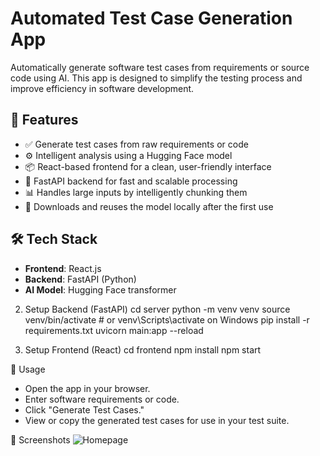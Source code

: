 # Automated Test Case Generation App

Automatically generate software test cases from requirements or source code using AI. This app is designed to simplify the testing process and improve efficiency in software development.

## 🚀 Features

- ✅ Generate test cases from raw requirements or code
- ⚙️ Intelligent analysis using a Hugging Face model
- 📦 React-based frontend for a clean, user-friendly interface
- 🚀 FastAPI backend for fast and scalable processing
- 📊 Handles large inputs by intelligently chunking them
- 💾 Downloads and reuses the model locally after the first use

## 🛠️ Tech Stack

- **Frontend**: React.js
- **Backend**: FastAPI (Python)
- **AI Model**: Hugging Face transformer

2. Setup Backend (FastAPI)
cd server
python -m venv venv
source venv/bin/activate  # or venv\Scripts\activate on Windows
pip install -r requirements.txt
uvicorn main:app --reload


4. Setup Frontend (React)
cd frontend
npm install
npm start

🔧 Usage
- Open the app in your browser.
- Enter software requirements or code.
- Click "Generate Test Cases."
- View or copy the generated test cases for use in your test suite.

📸 Screenshots
![Homepage](screenshots/screenshot1.png)
